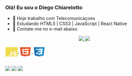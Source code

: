 ### Olá! Eu sou o Diego Chiarelotto


- 🔭 Hoje trabalho com Telecomunicaçoes 
- 🌱 Estudando HTML5 | CSS3 | JavaScript | React Native
- 👯 Contate-me no e-mail abaixo

<div align="center">
  <a href="https://github.com/diegochiarelotto">
  <img height="180em" src="https://github-readme-stats.vercel.app/api?username=diegochiarelotto&show_icons=true&theme=dracula&include_all_commits=true&count_private=true"/>
  <img height="180em" src="https://github-readme-stats.vercel.app/api/top-langs/?username=diegochiarelotto&layout=compact&langs_count=7&theme=dracula"/>
</div>
  </div>
<div style="display: inline_block"><br>
  <img align="center" alt="Diego-Js" height="30" width="40" src="https://raw.githubusercontent.com/devicons/devicon/master/icons/javascript/javascript-plain.svg">
  <img align="center" alt="Diego-HTML" height="30" width="40" src="https://raw.githubusercontent.com/devicons/devicon/master/icons/html5/html5-original.svg">
  <img align="center" alt="Diego-CSS" height="30" width="40" src="https://raw.githubusercontent.com/devicons/devicon/master/icons/css3/css3-original.svg">
 </div>
  
  ##
  
  <div> 
  <a href="https://instagram.com/diegocamilochiarelotto" target="_blank"><img src="https://img.shields.io/badge/-Instagram-%23E4405F?style=for-the-badge&logo=instagram&logoColor=white" target="_blank"></a>
  <a href = "mailto:diegocamiloaps@gmail.com"><img src="https://img.shields.io/badge/-Gmail-%23333?style=for-the-badge&logo=gmail&logoColor=white" target="_blank"></a>
<a href="https://www.linkedin.com/in/diego-camilo-chiarelotto-21b0a531/" target="_blank"><img src="https://img.shields.io/badge/-LinkedIn-%230077B5?style=for-the-badge&logo=linkedin&logoColor=white" target="_blank"></a>
</div>
  

